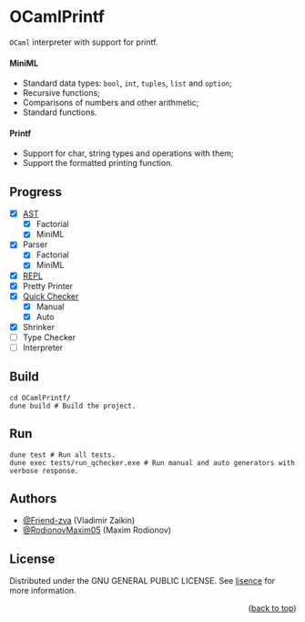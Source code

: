 <a name="readme-top"></a>

# OCamlPrintf

`OCaml` interpreter with support for printf.

#### MiniML

- Standard data types: `bool`, `int`, `tuples`, `list` and `option`;
- Recursive functions;
- Comparisons of numbers and other arithmetic;
- Standard functions.

#### Printf

- Support for char, string types and operations with them;
- Support the formatted printing function.

## Progress

- [x] [AST](https://en.wikipedia.org/wiki/Abstract_syntax_tree)
  - [x] Factorial
  - [x] MiniML
- [x] Parser
  - [x] Factorial
  - [x] MiniML
- [x] [REPL](https://en.wikipedia.org/wiki/Read–eval–print_loop)
- [x] Pretty Printer
- [x] [Quick Checker](https://en.wikipedia.org/wiki/QuickCheck)
  - [x] Manual
  - [x] Auto
- [x] Shrinker
- [ ] Type Checker
- [ ] Interpreter

## Build

```shell
cd OCamlPrintf/
dune build # Build the project.
```

## Run

```shell
dune test # Run all tests.
dune exec tests/run_qchecker.exe # Run manual and auto generators with verbose response.
```

## Authors

- [@Friend-zva](https://github.com/Friend-zva) (Vladimir Zaikin)
- [@RodionovMaxim05](https://github.com/RodionovMaxim05) (Maxim Rodionov)

## License

Distributed under the GNU GENERAL PUBLIC LICENSE. See [lisence](COPYING) for more information.

<p align="right">(<a href="#readme-top">back to top</a>)</p>
